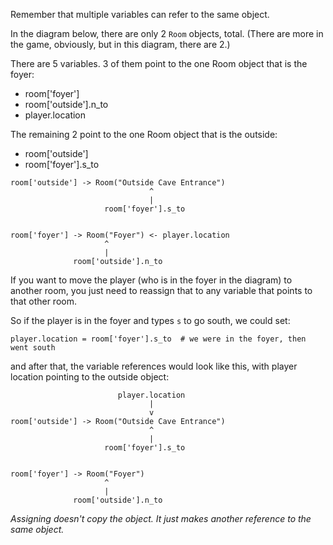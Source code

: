 Remember that multiple variables can refer to the same object.

In the diagram below, there are only 2 `Room` objects, total. (There are more in the game, obviously, but in this diagram, there are 2.)

There are 5 variables. 3 of them point to the one Room object that is the foyer:

* room['foyer']
* room['outside'].n_to
* player.location

The remaining 2 point to the one Room object that is the outside:

* room['outside']
* room['foyer'].s_to

```
room['outside'] -> Room("Outside Cave Entrance")
                               ^
                               |
                     room['foyer'].s_to


room['foyer'] -> Room("Foyer") <- player.location
                     ^
                     |
              room['outside'].n_to
```

If you want to move the player (who is in the foyer in the diagram) to another room, you just need to reassign that to any variable that points to that other room.

So if the player is in the foyer and types `s` to go south, we could set:

```
player.location = room['foyer'].s_to  # we were in the foyer, then went south
```

and after that, the variable references would look like this, with player location pointing to the outside object:

```
                        player.location
                               |
                               v
room['outside'] -> Room("Outside Cave Entrance")
                               ^
                               |
                     room['foyer'].s_to


room['foyer'] -> Room("Foyer")
                     ^
                     |
              room['outside'].n_to
```

_Assigning doesn't copy the object. It just makes another reference to the same object._
